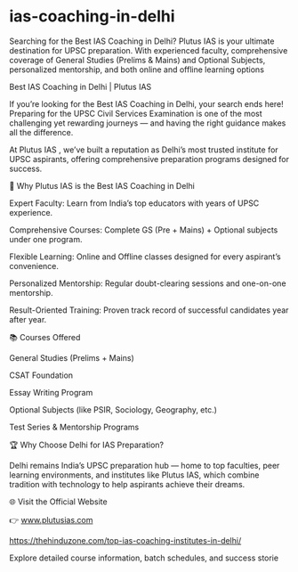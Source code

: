 # ias-coaching-in-delhi
Searching for the Best IAS Coaching in Delhi? Plutus IAS is your ultimate destination for UPSC preparation. With experienced faculty, comprehensive coverage of General Studies (Prelims &amp; Mains) and Optional Subjects, personalized mentorship, and both online and offline learning options


Best IAS Coaching in Delhi | Plutus IAS

If you’re looking for the Best IAS Coaching in Delhi, your search ends here!
Preparing for the UPSC Civil Services Examination is one of the most challenging yet rewarding journeys — and having the right guidance makes all the difference.

At Plutus IAS
, we’ve built a reputation as Delhi’s most trusted institute for UPSC aspirants, offering comprehensive preparation programs designed for success.

🎯 Why Plutus IAS is the Best IAS Coaching in Delhi

Expert Faculty: Learn from India’s top educators with years of UPSC experience.

Comprehensive Courses: Complete GS (Pre + Mains) + Optional subjects under one program.

Flexible Learning: Online and Offline classes designed for every aspirant’s convenience.

Personalized Mentorship: Regular doubt-clearing sessions and one-on-one mentorship.

Result-Oriented Training: Proven track record of successful candidates year after year.

📚 Courses Offered

General Studies (Prelims + Mains)

CSAT Foundation

Essay Writing Program

Optional Subjects (like PSIR, Sociology, Geography, etc.)

Test Series & Mentorship Programs

🏆 Why Choose Delhi for IAS Preparation?

Delhi remains India’s UPSC preparation hub — home to top faculties, peer learning environments, and institutes like Plutus IAS, which combine tradition with technology to help aspirants achieve their dreams.

🌐 Visit the Official Website

👉 www.plutusias.com

https://thehinduzone.com/top-ias-coaching-institutes-in-delhi/

Explore detailed course information, batch schedules, and success storie
